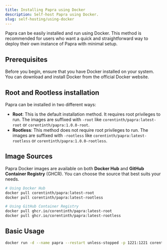 ```yaml
---
title: Installing Papra using Docker
description: Self-host Papra using Docker.
slug: self-hosting/using-docker
---
```


Papra can be easily installed and run using Docker. This method is recommended for users who want a quick and straightforward way to deploy their own instance of Papra with minimal setup.

## Prerequisites

Before you begin, ensure that you have Docker installed on your system. You can download and install Docker from the official Docker website.

## Root and Rootless installation

Papra can be installed in two different ways:

- **Root**: This is the default installation method. It requires root privileges to run. The images are suffixed with `-root` like `corentinth/papra:latest-root` or `corentinth/papra:1.0.0-root`.
- **Rootless**: This method does not require root privileges to run. The images are suffixed with `-rootless` like `corentinth/papra:latest-rootless` or `corentinth/papra:1.0.0-rootless`.

## Image Sources

Papra Docker images are available on both **Docker Hub** and **GitHub Container Registry** (GHCR). You can choose the source that best suits your needs.

```bash frame="none"
# Using Docker Hub
docker pull corentinth/papra:latest-root
docker pull corentinth/papra:latest-rootless

# Using GitHub Container Registry
docker pull ghcr.io/corentinth/papra:latest-root
docker pull ghcr.io/corentinth/papra:latest-rootless
```

## Basic Usage

```bash frame="none"
docker run -d --name papra --restart unless-stopped -p 1221:1221 corentinth/papra:latest-root
```
